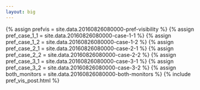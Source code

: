 ```yaml
---
layout: big
---
```

{% assign prefvis = site.data.20160826080000-pref-visibility %}
{% assign pref_case_1_1 = site.data.20160826080000-case-1-1 %}
{% assign pref_case_1_2 = site.data.20160826080000-case-1-2 %}
{% assign pref_case_2_1 = site.data.20160826080000-case-2-1 %}
{% assign pref_case_2_2 = site.data.20160826080000-case-2-2 %}
{% assign pref_case_3_1 = site.data.20160826080000-case-3-1 %}
{% assign pref_case_3_2 = site.data.20160826080000-case-3-2 %}
{% assign both_monitors = site.data.20160826080000-both-monitors %}
{% include pref_vis_post.html %}
